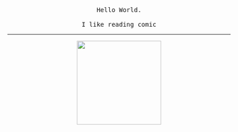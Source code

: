 <p align="center">
  <samp>Hello World.</samp>
  <br>
  <br>
  <samp>I like reading comic</samp>
</p>

---

<p align="center">
  <img height="190" src="https://github-readme-stats.vercel.app/api?username=frrrrrits&count_private=true&include_all_commits=true" />
</p>
